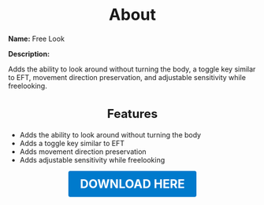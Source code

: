 <h1 style="text-align:center; font-size:2rem; font-weight:bold;">About</h1>

**Name:**
Free Look

**Description:**

Adds the ability to look around without turning the body, a toggle key similar to EFT, movement direction preservation, and adjustable sensitivity while freelooking.

<h2 style="text-align:center; font-size:1.5rem; font-weight:bold;">Features</h2>

- Adds the ability to look around without turning the body
- Adds a toggle key similar to EFT
- Adds movement direction preservation
- Adds adjustable sensitivity while freelooking

<p align="center"><a href="https://github.com/LiliaFramework/Modules/raw/refs/heads/gh-pages/freelook.zip" style="display:inline-block;padding:12px 24px;font-size:1.5rem;font-weight:bold;text-decoration:none;color:#fff;background-color:var(--md-primary-fg-color,#007acc);border-radius:4px;">DOWNLOAD HERE</a></p>
